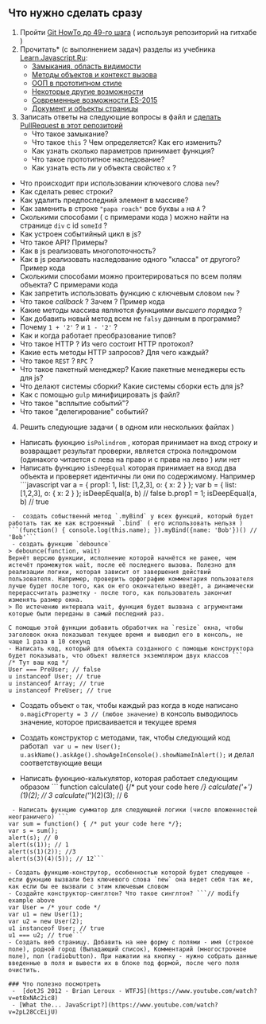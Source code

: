 ## Что нужно сделать сразу
 1. Пройти [Git HowTo до 49-го шага](https://githowto.com/ru/) ( используя репозиторий на гитхабе )
 2. Прочитать* (с выполнением задач) разделы из учебника [Learn.Javascript.Ru](http://learn.javascript.ru/):
	- [Замыкания, область видимости](http://learn.javascript.ru/functions-closures)
	- [Методы объектов и контекст вызова](http://learn.javascript.ru/objects-more)
	- [ООП в прототипном стиле](http://learn.javascript.ru/prototypes)
	- [Некоторые другие возможности](http://learn.javascript.ru/js-misc)
	- [Современные возможности ES-2015](http://learn.javascript.ru/es-modern)
	- [Документ и объекты страницы](http://learn.javascript.ru/document)
 3. Записать ответы на следующие вопросы в файл и [сделать PullRequest в этот репозитоий](https://github.com/vvscode/js--base-course/issues/3)
	- Что такое замыкание?
	- Что такое `this` ? Чем определяется? Как его изменить?
	- Как узнать сколько параметров принимает функция?
	- Что такое прототипное наследование?
	- Как узнать есть ли у объекта свойство `x` ?
  - Что происходит при использовании ключевого слова `new`?
  - Как сделать ревес строки?
  - Как удалить предпоследний элемент в массиве?
  - Как заменить в строке `"papa roach"` все буквы `a` на `A` ?
  - Сколькими способами ( с примерами кода ) можно найти на странице `div` с id `someId` ?
  - Как устроен событийный цикл в js?
  - Что такое API? Примеры?
  - Как в js реализовать многопоточность?
  - Как в js реализовать наследование одного "класса" от другого? Пример кода
  - Сколькими способами можно проитерироваться по всем полям объекта? С примерами кода
  - Как запретить использовать функцию с ключевым словом `new` ?
  - Что такое _callback_ ? Зачем ? Пример кода
  - Какие методы массива являются _функциями высшего порядка_ ?
  - Как добавить новый метод всем не `falsy` данным в программе?
  - Почему `1 + '2'` ? и `1 - '2'` ?
  - Как и когда работает преобразование типов?
  - Что такое HTTP ? Из чего состоит HTTP протокол?
  - Какие есть методы HTTP запросов? Для чего каждый?
  - Что такое `REST` ? `RPC` ?
  - Что такое пакетный менеджер? Какие пакетные менеджеры есть для js?
  - Что делают системы сборки? Какие системы сборки есть для js?
  - Как с помощью `gulp` минифицировать js файл?
  - Что такое "всплытие событий"?
  - Что такое "делегирование" событий?
 4. Решить следующие задачи ( в одном или нескольких файлах )
  - Написать фукнцию `isPolindrom` , которая принимает на вход строку и возвращает результат проверки, является строка полндромом (одинакого читается с лева на право и с права на лево ) или нет
  - Написать функцию `isDeepEqual` которая принимает на вход два объекта и проверяет идентичны ли они по содержимому. Например  ```javascript
  var a = { prop1: 1, list: [1,2,3], o: { x: 2 } };
  var b = { list: [1,2,3], o: { x: 2 } };
  isDeepEqual(a, b) // false
  b.prop1 = 1;
  isDeepEqual(a, b) // true
  ```
   -  создать собыственнй метод `.myBind` у всех функций, который будет работать так же как встроенный `.bind` ( его использовать нельзя )
  ```(function() { console.log(this.name); }).myBind({name: 'Bob'})() // 'Bob'```
   - создать функцию `debounce` 
> debounce(function, wait) 
Вернёт версию функции, исполнение которой начнётся не ранее, чем истечёт промежуток wait, после её последнего вызова. Полезно для реализации логики, которая зависит от завершения действий пользователя. Например, проверить орфографию комментария пользователя лучше будет после того, как он его окончательно введёт, а динамечески перерассчитать разметку - после того, как пользователь закончит изменять размер окна.
> По истечению интервала wait, функция будет вызвана с агрументами которые были переданы в самый последний раз.

 С помощью этой функции добавить обработчик на `resize` окна, чтобы заголовок окна показывал текущее время и выводил его в консоль, не чаще 1 раза в 10 секунд
  - Написать код, который для объекта созданного с помощью конструктора будет показывать, что объект является экземпляром двух классов ```
 /* Тут ваш код */
User === PreUser; // false
u instanceof User; // true
u instanceof Array; // true
u instanceof PreUser; // true
  ```
  - Создать объект `o` так, чтобы каждый раз когда в коде написано `o.magicProperty = 3 // (любое значение)` в консоль выводилось значение, которое присваивается и текущее время
  - Создать конструктор с методами, так, чтобы следующий код работал ```
  var u = new User();
  u.askName().askAge().showAgeInConsole().showNameInAlert();``` и делал соответствующие вещи
  
 -  Написать фукнцию-калькулятор, которая работает следующим образом ```
function calculate() {/* put your code here */}
calculate('+')(1)(2); // 3
calculate('*')(2)(3); // 6
```
 - Написать фукнцию сумматор для следующией логики (число вложенностей неограничего) ```
var sum = function() { /* put your code here */};
var s = sum();
alert(s); // 0
alert(s(1)); // 1
alert(s(1)(2)); //3
alert(s(3)(4)(5)); // 12```

- Создать функцию-конструтор, особенностью которой будет следующее - если фукнцию вызвали без ключевого слова `new` она ведет себя так же, как если бы ее вызвали с этим ключевым словом
- Создайте конструктор-синглтон? Что такое синглтон? ```// modify example above
var User = /* your code */
var u1 = new User(1);
var u2 = new User(2);
u1 instanceof User; // true
u1 === u2; // true```
- Создать веб страницу. Добавить на нее форму с полями - имя (строкое поле), родной город (Выпадающий список), Комментарий (многострочное поле), пол (radiobutton). При нажатии на кнопку - нужно собрать данные введенные в поля и вывести их в блоке под формой, после чего поля очистить.

### Что полезно посмотреть
 -  [dotJS 2012 - Brian Leroux - WTFJS](https://www.youtube.com/watch?v=et8xNAc2ic8)
 - [What the... JavaScript?](https://www.youtube.com/watch?v=2pL28CcEijU)
